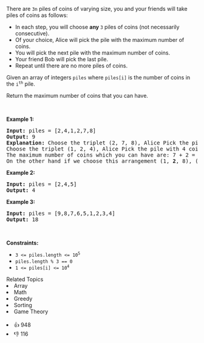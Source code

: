 <p>There are <code>3n</code> piles of coins of varying size, you and your friends will take piles of coins as follows:</p>

<ul> 
 <li>In each step, you will choose <strong>any </strong><code>3</code> piles of coins (not necessarily consecutive).</li> 
 <li>Of your choice, Alice will pick the pile with the maximum number of coins.</li> 
 <li>You will pick the next pile with the maximum number of coins.</li> 
 <li>Your friend Bob will pick the last pile.</li> 
 <li>Repeat until there are no more piles of coins.</li> 
</ul>

<p>Given an array of integers <code>piles</code> where <code>piles[i]</code> is the number of coins in the <code>i<sup>th</sup></code> pile.</p>

<p>Return the maximum number of coins that you can have.</p>

<p>&nbsp;</p> 
<p><strong class="example">Example 1:</strong></p>

<pre>
<strong>Input:</strong> piles = [2,4,1,2,7,8]
<strong>Output:</strong> 9
<strong>Explanation: </strong>Choose the triplet (2, 7, 8), Alice Pick the pile with 8 coins, you the pile with <strong>7</strong> coins and Bob the last one.
Choose the triplet (1, 2, 4), Alice Pick the pile with 4 coins, you the pile with <strong>2</strong> coins and Bob the last one.
The maximum number of coins which you can have are: 7 + 2 = 9.
On the other hand if we choose this arrangement (1, <strong>2</strong>, 8), (2, <strong>4</strong>, 7) you only get 2 + 4 = 6 coins which is not optimal.
</pre>

<p><strong class="example">Example 2:</strong></p>

<pre>
<strong>Input:</strong> piles = [2,4,5]
<strong>Output:</strong> 4
</pre>

<p><strong class="example">Example 3:</strong></p>

<pre>
<strong>Input:</strong> piles = [9,8,7,6,5,1,2,3,4]
<strong>Output:</strong> 18
</pre>

<p>&nbsp;</p> 
<p><strong>Constraints:</strong></p>

<ul> 
 <li><code>3 &lt;= piles.length &lt;= 10<sup>5</sup></code></li> 
 <li><code>piles.length % 3 == 0</code></li> 
 <li><code>1 &lt;= piles[i] &lt;= 10<sup>4</sup></code></li> 
</ul>

<div><div>Related Topics</div><div><li>Array</li><li>Math</li><li>Greedy</li><li>Sorting</li><li>Game Theory</li></div></div><br><div><li>👍 948</li><li>👎 116</li></div>